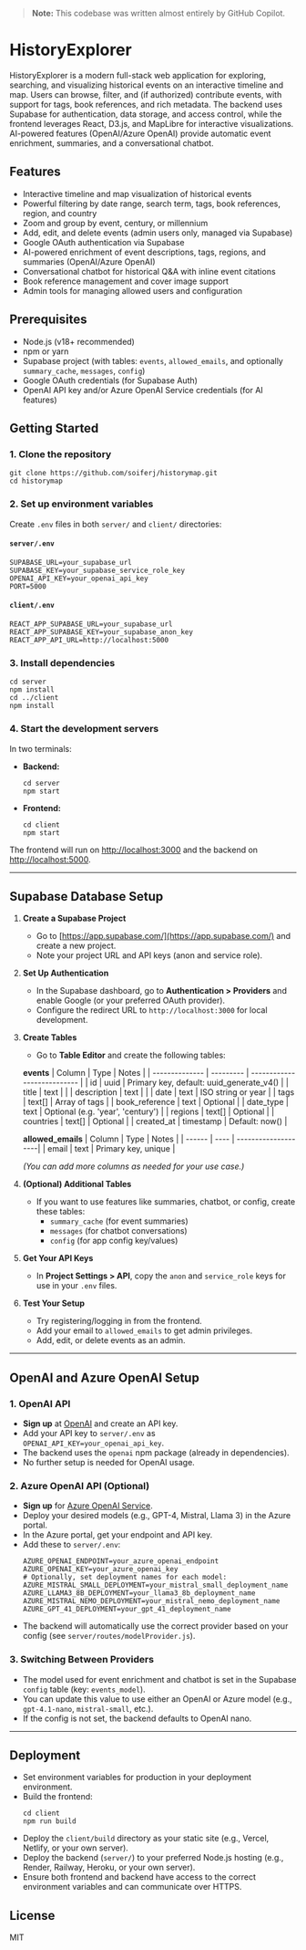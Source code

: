 > **Note:** This codebase was written almost entirely by GitHub Copilot.

# HistoryExplorer

HistoryExplorer is a modern full-stack web application for exploring, searching, and visualizing historical events on an interactive timeline and map. Users can browse, filter, and (if authorized) contribute events, with support for tags, book references, and rich metadata. The backend uses Supabase for authentication, data storage, and access control, while the frontend leverages React, D3.js, and MapLibre for interactive visualizations. AI-powered features (OpenAI/Azure OpenAI) provide automatic event enrichment, summaries, and a conversational chatbot.

## Features
- Interactive timeline and map visualization of historical events
- Powerful filtering by date range, search term, tags, book references, region, and country
- Zoom and group by event, century, or millennium
- Add, edit, and delete events (admin users only, managed via Supabase)
- Google OAuth authentication via Supabase
- AI-powered enrichment of event descriptions, tags, regions, and summaries (OpenAI/Azure OpenAI)
- Conversational chatbot for historical Q&A with inline event citations
- Book reference management and cover image support
- Admin tools for managing allowed users and configuration

## Prerequisites
- Node.js (v18+ recommended)
- npm or yarn
- Supabase project (with tables: `events`, `allowed_emails`, and optionally `summary_cache`, `messages`, `config`)
- Google OAuth credentials (for Supabase Auth)
- OpenAI API key and/or Azure OpenAI Service credentials (for AI features)

## Getting Started

### 1. Clone the repository
```
git clone https://github.com/soiferj/historymap.git
cd historymap
```

### 2. Set up environment variables
Create `.env` files in both `server/` and `client/` directories:

#### `server/.env`
```
SUPABASE_URL=your_supabase_url
SUPABASE_KEY=your_supabase_service_role_key
OPENAI_API_KEY=your_openai_api_key
PORT=5000
```

#### `client/.env`
```
REACT_APP_SUPABASE_URL=your_supabase_url
REACT_APP_SUPABASE_KEY=your_supabase_anon_key
REACT_APP_API_URL=http://localhost:5000
```

### 3. Install dependencies
```
cd server
npm install
cd ../client
npm install
```

### 4. Start the development servers
In two terminals:
- **Backend:**
  ```
  cd server
  npm start
  ```
- **Frontend:**
  ```
  cd client
  npm start
  ```

The frontend will run on [http://localhost:3000](http://localhost:3000) and the backend on [http://localhost:5000](http://localhost:5000).

---

## Supabase Database Setup

1. **Create a Supabase Project**
   - Go to [https://app.supabase.com/](https://app.supabase.com/) and create a new project.
   - Note your project URL and API keys (anon and service role).

2. **Set Up Authentication**
   - In the Supabase dashboard, go to **Authentication > Providers** and enable Google (or your preferred OAuth provider).
   - Configure the redirect URL to `http://localhost:3000` for local development.

3. **Create Tables**
   - Go to **Table Editor** and create the following tables:

   **events**
   | Column         | Type      | Notes                       |
   | -------------- | --------- | --------------------------- |
   | id             | uuid      | Primary key, default: uuid_generate_v4() |
   | title          | text      |                             |
   | description    | text      |                             |
   | date           | text      | ISO string or year          |
   | tags           | text[]    | Array of tags               |
   | book_reference | text      | Optional                    |
   | date_type      | text      | Optional (e.g. 'year', 'century') |
   | regions        | text[]    | Optional                    |
   | countries      | text[]    | Optional                    |
   | created_at     | timestamp | Default: now()              |

   **allowed_emails**
   | Column | Type | Notes                |
   | ------ | ---- | --------------------|
   | email  | text | Primary key, unique |

   *(You can add more columns as needed for your use case.)*

4. **(Optional) Additional Tables**
   - If you want to use features like summaries, chatbot, or config, create these tables:
     - `summary_cache` (for event summaries)
     - `messages` (for chatbot conversations)
     - `config` (for app config key/values)

5. **Get Your API Keys**
   - In **Project Settings > API**, copy the `anon` and `service_role` keys for use in your `.env` files.

6. **Test Your Setup**
   - Try registering/logging in from the frontend.
   - Add your email to `allowed_emails` to get admin privileges.
   - Add, edit, or delete events as an admin.

---

## OpenAI and Azure OpenAI Setup

### 1. OpenAI API
- **Sign up** at [OpenAI](https://platform.openai.com/) and create an API key.
- Add your API key to `server/.env` as `OPENAI_API_KEY=your_openai_api_key`.
- The backend uses the `openai` npm package (already in dependencies).
- No further setup is needed for OpenAI usage.

### 2. Azure OpenAI API (Optional)
- **Sign up** for [Azure OpenAI Service](https://azure.microsoft.com/en-us/products/ai-services/openai-service/).
- Deploy your desired models (e.g., GPT-4, Mistral, Llama 3) in the Azure portal.
- In the Azure portal, get your endpoint and API key.
- Add these to `server/.env`:
  ```
  AZURE_OPENAI_ENDPOINT=your_azure_openai_endpoint
  AZURE_OPENAI_KEY=your_azure_openai_key
  # Optionally, set deployment names for each model:
  AZURE_MISTRAL_SMALL_DEPLOYMENT=your_mistral_small_deployment_name
  AZURE_LLAMA3_8B_DEPLOYMENT=your_llama3_8b_deployment_name
  AZURE_MISTRAL_NEMO_DEPLOYMENT=your_mistral_nemo_deployment_name
  AZURE_GPT_41_DEPLOYMENT=your_gpt_41_deployment_name
  ```
- The backend will automatically use the correct provider based on your config (see `server/routes/modelProvider.js`).

### 3. Switching Between Providers
- The model used for event enrichment and chatbot is set in the Supabase `config` table (key: `events_model`).
- You can update this value to use either an OpenAI or Azure model (e.g., `gpt-4.1-nano`, `mistral-small`, etc.).
- If the config is not set, the backend defaults to OpenAI nano.

---

## Deployment
- Set environment variables for production in your deployment environment.
- Build the frontend:
  ```
  cd client
  npm run build
  ```
- Deploy the `client/build` directory as your static site (e.g., Vercel, Netlify, or your own server).
- Deploy the backend (`server/`) to your preferred Node.js hosting (e.g., Render, Railway, Heroku, or your own server).
- Ensure both frontend and backend have access to the correct environment variables and can communicate over HTTPS.

## License
MIT
